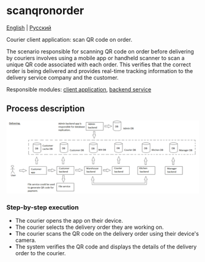 # scanqronorder

[English](scanqronorder.md) | [Русский](scanqronorder.ru.md)

Courier client application: scan QR code on order.

The scenario responsible for scanning QR code on order before delivering by couriers involves using a mobile app or handheld scanner to scan a unique QR code associated with each order. 
This verifies that the correct order is being delivered and provides real-time tracking information to the delivery service company and the customer.

Responsible modules: [client application](../../frontend/courierclient.md), [backend service](../../backend/courierbackend.md)

## Process description

![placing_order_overall](../../img/placing_order_overall.png)

### Step-by-step execution

- The courier opens the app on their device.
- The courier selects the delivery order they are working on.
- The courier scans the QR code on the delivery order using their device's camera.
- The system verifies the QR code and displays the details of the delivery order to the courier.
